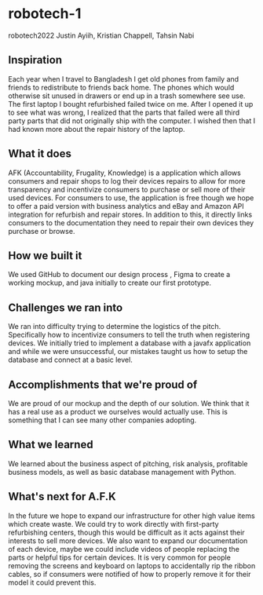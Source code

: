 # robotech-1
robotech2022
Justin Ayiih, Kristian Chappell, Tahsin Nabi

## Inspiration
Each year when I travel to Bangladesh I get old phones from family and friends to redistribute to friends back home. The phones which would otherwise sit unused in drawers or end up in a trash somewhere see use. The first laptop I bought refurbished failed twice on me. After I opened it up to see what was wrong, I realized that the parts that failed were all third party parts that did not originally ship with the computer. I wished then that I had known more about the repair history of the laptop.

## What it does
AFK (Accountability, Frugality, Knowledge) is a application which allows consumers and repair shops to log their devices repairs to allow for more transparency and incentivize consumers to purchase or sell more of their used devices. For consumers to use, the application is free though we hope to offer a paid version with business analytics and eBay and Amazon API integration for refurbish and repair stores. In addition to this, it directly links consumers to the documentation they need to repair their own devices they purchase or browse.

## How we built it
We used GitHub to document our design process , Figma to create a working mockup, and java initially to create our first prototype.

## Challenges we ran into
We ran into difficulty trying to determine the logistics of the pitch. Specifically how to incentivize consumers to tell the truth when registering devices. We initially tried to implement a database with a javafx application and while we were unsuccessful, our mistakes taught us how to setup the database and connect at a basic level.

## Accomplishments that we're proud of
We are proud of our mockup and the depth of our solution. We think that it has a real use as a product we ourselves would actually use. This is something that I can see many other companies adopting.

## What we learned
We learned about the business aspect of pitching, risk analysis, profitable business models, as well as basic database management with Python.

## What's next for A.F.K
In the future we hope to expand our infrastructure for other high value items which create waste. We could try to work directly with first-party refurbishing centers, though this would be difficult as it acts against their interests to sell more devices. We also want to expand our documentation of each device, maybe we could include videos of people replacing the parts or helpful tips for certain devices. It is very common for people removing the screens and keyboard on laptops to accidentally rip the ribbon cables, so if consumers were notified of how to properly remove it for their model it could prevent this.
